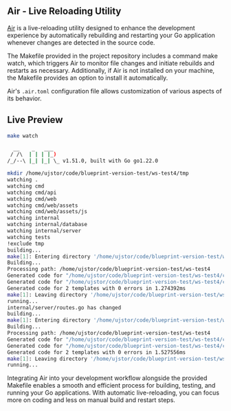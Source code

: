 ## Air - Live Reloading Utility

[Air](https://github.com/cosmtrek/air) is a live-reloading utility designed to enhance the development experience by automatically rebuilding and restarting your Go application whenever changes are detected in the source code.

The Makefile provided in the project repository includes a command make watch, which triggers Air to monitor file changes and initiate rebuilds and restarts as necessary. Additionally, if Air is not installed on your machine, the Makefile provides an option to install it automatically.

Air's `.air.toml` configuration file allows customization of various aspects of its behavior.

## Live Preview

```bash
make watch

  __    _   ___  
 / /\  | | | |_) 
/_/--\ |_| |_| \_ v1.51.0, built with Go go1.22.0

mkdir /home/ujstor/code/blueprint-version-test/ws-test4/tmp
watching .
watching cmd
watching cmd/api
watching cmd/web
watching cmd/web/assets
watching cmd/web/assets/js
watching internal
watching internal/database
watching internal/server
watching tests
!exclude tmp
building...
make[1]: Entering directory '/home/ujstor/code/blueprint-version-test/ws-test4'
Building...
Processing path: /home/ujstor/code/blueprint-version-test/ws-test4
Generated code for "/home/ujstor/code/blueprint-version-test/ws-test4/cmd/web/base.templ" in 914.556µs
Generated code for "/home/ujstor/code/blueprint-version-test/ws-test4/cmd/web/hello.templ" in 963.157µs
Generated code for 2 templates with 0 errors in 1.274392ms
make[1]: Leaving directory '/home/ujstor/code/blueprint-version-test/ws-test4'
running...
internal/server/routes.go has changed
building...
make[1]: Entering directory '/home/ujstor/code/blueprint-version-test/ws-test4'
Building...
Processing path: /home/ujstor/code/blueprint-version-test/ws-test4
Generated code for "/home/ujstor/code/blueprint-version-test/ws-test4/cmd/web/base.templ" in 907.426µs
Generated code for "/home/ujstor/code/blueprint-version-test/ws-test4/cmd/web/hello.templ" in 1.16142ms
Generated code for 2 templates with 0 errors in 1.527556ms
make[1]: Leaving directory '/home/ujstor/code/blueprint-version-test/ws-test4'
running...
```

Integrating Air into your development workflow alongside the provided Makefile enables a smooth and efficient process for building, testing, and running your Go applications. With automatic live-reloading, you can focus more on coding and less on manual build and restart steps.
